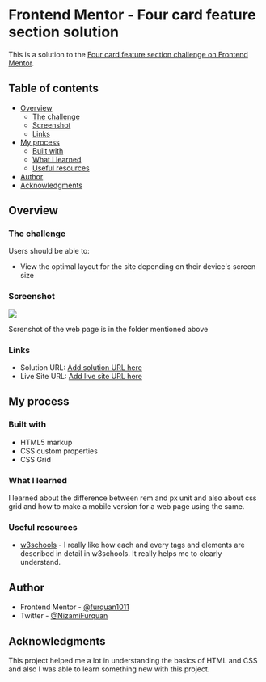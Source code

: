 # Frontend Mentor - Four card feature section solution

This is a solution to the [Four card feature section challenge on Frontend Mentor](https://www.frontendmentor.io/challenges/four-card-feature-section-weK1eFYK).

## Table of contents

- [Overview](#overview)
  - [The challenge](#the-challenge)
  - [Screenshot](#screenshot)
  - [Links](#links)
- [My process](#my-process)
  - [Built with](#built-with)
  - [What I learned](#what-i-learned)
  - [Useful resources](#useful-resources)
- [Author](#author)
- [Acknowledgments](#acknowledgments)

## Overview

### The challenge

Users should be able to:

- View the optimal layout for the site depending on their device's screen size

### Screenshot

![](./screenshot.jpg)

Screnshot of the web page is in the folder mentioned above

### Links

- Solution URL: [Add solution URL here](https://your-solution-url.com)
- Live Site URL: [Add live site URL here](https://your-live-site-url.com)

## My process

### Built with

- HTML5 markup
- CSS custom properties
- CSS Grid

### What I learned

I learned about the difference between rem and px unit and also about css grid and how to make a mobile version for a web page using the same.

### Useful resources

- [w3schools](https://www.w3schools.com/css/css_grid.asp) - I really like how each and every tags and elements are described in detail in w3schools. It really helps me to clearly understand.

## Author

- Frontend Mentor - [@furquan1011](https://www.frontendmentor.io/profile/hash-furquan)
- Twitter - [@NizamiFurquan](https://twitter.com/NizamiFurquan)

## Acknowledgments

This project helped me a lot in understanding the basics of HTML and CSS and also I was able to learn something new with this project.
